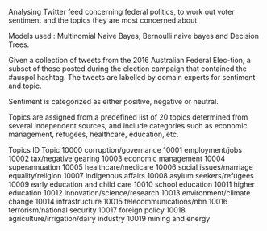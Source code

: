 Analysing Twitter feed concerning federal politics, to work out voter sentiment and the topics they are most
concerned about.

Models used : Multinomial Naive Bayes, Bernoulli naive bayes and Decision Trees.

Given a collection of tweets from the 2016 Australian Federal Elec-tion, a subset of those posted during the election campaign that contained the #auspol hashtag.
The tweets are labelled by domain experts for sentiment and topic.

Sentiment is categorized as either positive, negative or neutral.

Topics are assigned from a predefined list of 20 topics determined from several independent sources, and include categories such
as economic management, refugees, healthcare, education, etc.

Topics
ID Topic
10000 corruption/governance
10001 employment/jobs
10002 tax/negative gearing
10003 economic management
10004 superannuation
10005 healthcare/medicare
10006 social issues/marriage equality/religion
10007 indigenous affairs
10008 asylum seekers/refugees
10009 early education and child care
10010 school education
10011 higher education
10012 innovation/science/research
10013 environment/climate change
10014 infrastructure
10015 telecommunications/nbn
10016 terrorism/national security
10017 foreign policy
10018 agriculture/irrigation/dairy industry
10019 mining and energy
